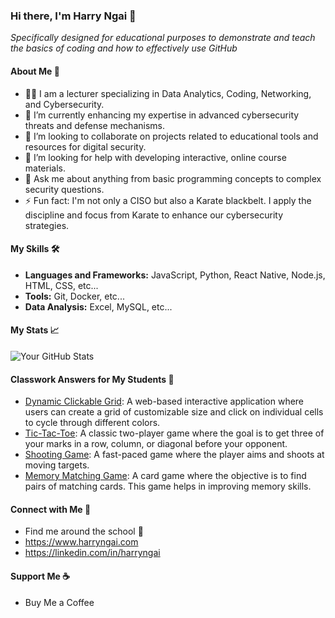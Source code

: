 ### Hi there, I'm Harry Ngai 👋

_Specifically designed for educational purposes to demonstrate and teach the basics of coding and how to effectively use GitHub_

#### About Me 📖
- 👨‍🏫 I am a lecturer specializing in Data Analytics, Coding, Networking, and Cybersecurity.
- 🌱 I’m currently enhancing my expertise in advanced cybersecurity threats and defense mechanisms.
- 👯 I’m looking to collaborate on projects related to educational tools and resources for digital security.
- 🤔 I’m looking for help with developing interactive, online course materials.
- 💬 Ask me about anything from basic programming concepts to complex security questions.
- ⚡ Fun fact: I'm not only a CISO but also a Karate blackbelt. I apply the discipline and focus from Karate to enhance our cybersecurity strategies.


#### My Skills 🛠️
- **Languages and Frameworks:** JavaScript, Python, React Native, Node.js, HTML, CSS, etc...
- **Tools:** Git, Docker, etc...
- **Data Analysis:** Excel, MySQL, etc...

#### My Stats 📈
![Your GitHub Stats](https://github-readme-stats.vercel.app/api?username=harryngai&show_icons=true&theme=tokyonight)

#### Classwork Answers for My Students 🌟
- [Dynamic Clickable Grid](https://harryngai.github.io/Dynamic-Clickable-Grid/): A web-based interactive application where users can create a grid of customizable size and click on individual cells to cycle through different colors.
- [Tic-Tac-Toe](https://harryngai.github.io/tictactoe/): A classic two-player game where the goal is to get three of your marks in a row, column, or diagonal before your opponent.
- [Shooting Game](https://harryngai.github.io/shooting-game/): A fast-paced game where the player aims and shoots at moving targets.
- [Memory Matching Game](https://harryngai.github.io/Memory-Matching-Game): A card game where the objective is to find pairs of matching cards. This game helps in improving memory skills.

#### Connect with Me 🤝
- Find me around the school 🏫
- https://www.harryngai.com
- https://linkedin.com/in/harryngai

#### Support Me ☕
- Buy Me a Coffee
